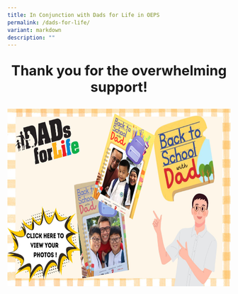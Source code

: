 ```yaml
---
title: In Conjunction with Dads for Life in OEPS
permalink: /dads-for-life/
variant: markdown
description: ""
---
```

<p style="font-size:220%;" align="center"><b>Thank you for the overwhelming support!</b></p>

<a href="https://albumizr.com/a/Li8U"><img style="width:600px;height:400px;" alt="HTML tutorial" src="/images/poster2025.jpg"></a><br>